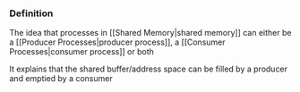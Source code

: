 ### Definition
The idea that processes in [[Shared Memory|shared memory]] can either be a [[Producer Processes|producer process]], a [[Consumer Processes|consumer process]] or both

It explains that the shared buffer/address space can be filled by a producer and emptied by a consumer